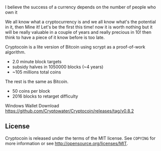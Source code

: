 I believe the success of a currency depends on the number of people who own it

We all know what a cryptocurrency is and we all know what's the potential in it, then Mine it! Let's be the first this time! now it is worth nothing but it will be really valuable in a couple of years and really precious in 10! then think to have a piece of it know before is too late.

Cryptocoin is a lite version of Bitcoin using scrypt as a proof-of-work algorithm.
 - 2.0 minute block targets
 - subsidy halves in 1050000 blocks (~4 years)
 - ~105 millions total coins

The rest is the same as Bitcoin.
 - 50 coins per block
 - 2016 blocks to retarget difficulty

Windows Wallet Download
https://github.com/Cryptowater/Cryptocoin/releases/tag/v0.8.2

License
-------

Cryptocoin is released under the terms of the MIT license. See `COPYING` for more
information or see http://opensource.org/licenses/MIT.
